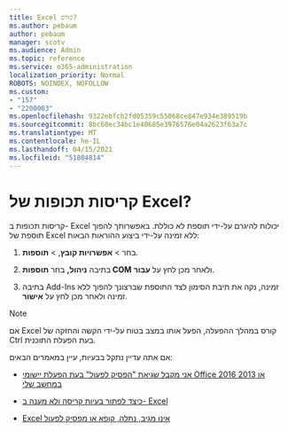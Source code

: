 ```yaml
---
title: Excel קורס?
ms.author: pebaum
author: pebaum
manager: scotv
ms.audience: Admin
ms.topic: reference
ms.service: o365-administration
localization_priority: Normal
ROBOTS: NOINDEX, NOFOLLOW
ms.custom:
- "157"
- "2200003"
ms.openlocfilehash: 9322ebfcb2fd05359c55068ce847e934e389519b
ms.sourcegitcommit: 8bc60ec34bc1e40685e3976576e04a2623f63a7c
ms.translationtype: MT
ms.contentlocale: he-IL
ms.lasthandoff: 04/15/2021
ms.locfileid: "51804814"
---
```

# <a name="frequent-excel-crashes"></a>קריסות תכופות של Excel?

קריסות תכופות ב- Excel יכולות להיגרם על-ידי תוספת לא כוללת. באפשרותך להפוך תוספת של Excel ללא זמינה על-ידי ביצוע ההוראות הבאות:
  
1. בחר  \> **אפשרויות קובץ**, \> **תוספות**.

2. בתיבה **ניהול,** בחר **תוספות COM** ולאחר מכן לחץ על **עבור**.

3. בתיבה Add-Ins זמינה, נקה את תיבת הסימון לצד התוספת שברצונך להפוך ללא זמינה ולאחר מכן לחץ על **אישור**.

> [!NOTE]
> אם Excel קורס במהלך ההפעלה, הפעל אותו במצב בטוח על-ידי הקשה והחזקה של Ctrl בעת הפעלת התוכנית.
  
אם אתה עדיין נתקל בבעיות, עיין במאמרים הבאים:
  
- [אני מקבל שגיאת "הפסיק לפעול" בעת הפעלת יישומי Office 2016 או 2013 במחשב שלי](https://support.office.com/article/52bd7985-4e99-4a35-84c8-2d9b8301a2fa.aspx)

- [כיצד לפתור בעיות קריסה ולא מענה ב- Excel](https://support.microsoft.com/help/2758592/how-to-troubleshoot-crashing-and-not-responding-issues-with-excel)

- [Excel אינו מגיב, נתלה, קופא או מפסיק לפעול](https://support.office.com/article/37e7d3c9-9e84-40bf-a805-4ca6853a1ff4.aspx)
